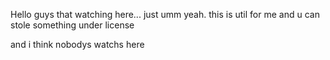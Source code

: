 Hello guys that watching here... just umm yeah. this is util for me and u can stole something under license

and i think nobodys watchs here
